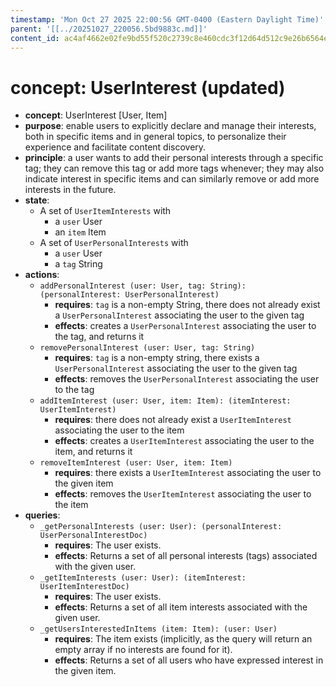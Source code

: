 ```yaml
---
timestamp: 'Mon Oct 27 2025 22:00:56 GMT-0400 (Eastern Daylight Time)'
parent: '[[../20251027_220056.5bd9883c.md]]'
content_id: ac4af4662e02fe9bd55f520c2739c8e460cdc3f12d64d512c9e26b6564ea75cf
---
```


# concept: UserInterest (updated)

* **concept**: UserInterest \[User, Item]
* **purpose**: enable users to explicitly declare and manage their interests, both in specific items and in general topics, to personalize their experience and facilitate content discovery.
* **principle**: a user wants to add their personal interests through a specific tag; they can remove this tag or add more tags whenever; they may also indicate interest in specific items and can similarly remove or add more interests in the future.
* **state**:
  * A set of `UserItemInterests` with
    * a `user` User
    * an `item` Item
  * A set of `UserPersonalInterests` with
    * a `user` User
    * a `tag` String
* **actions**:
  * `addPersonalInterest (user: User, tag: String): (personalInterest: UserPersonalInterest)`
    * **requires**: `tag` is a non-empty String, there does not already exist a `UserPersonalInterest` associating the user to the given tag
    * **effects**: creates a `UserPersonalInterest` associating the user to the tag, and returns it
  * `removePersonalInterest (user: User, tag: String)`
    * **requires**: `tag` is a non-empty string, there exists a `UserPersonalInterest` associating the user to the given tag
    * **effects**: removes the `UserPersonalInterest` associating the user to the tag
  * `addItemInterest (user: User, item: Item): (itemInterest: UserItemInterest)`
    * **requires**: there does not already exist a `UserItemInterest` associating the user to the item
    * **effects**: creates a `UserItemInterest` associating the user to the item, and returns it
  * `removeItemInterest (user: User, item: Item)`
    * **requires**: there exists a `UserItemInterest` associating the user to the given item
    * **effects**: removes the `UserItemInterest` associating the user to the item
* **queries**:
  * `_getPersonalInterests (user: User): (personalInterest: UserPersonalInterestDoc)`
    * **requires**: The user exists.
    * **effects**: Returns a set of all personal interests (tags) associated with the given user.
  * `_getItemInterests (user: User): (itemInterest: UserItemInterestDoc)`
    * **requires**: The user exists.
    * **effects**: Returns a set of all item interests associated with the given user.
  * `_getUsersInterestedInItems (item: Item): (user: User)`
    * **requires**: The item exists (implicitly, as the query will return an empty array if no interests are found for it).
    * **effects**: Returns a set of all users who have expressed interest in the given item.

